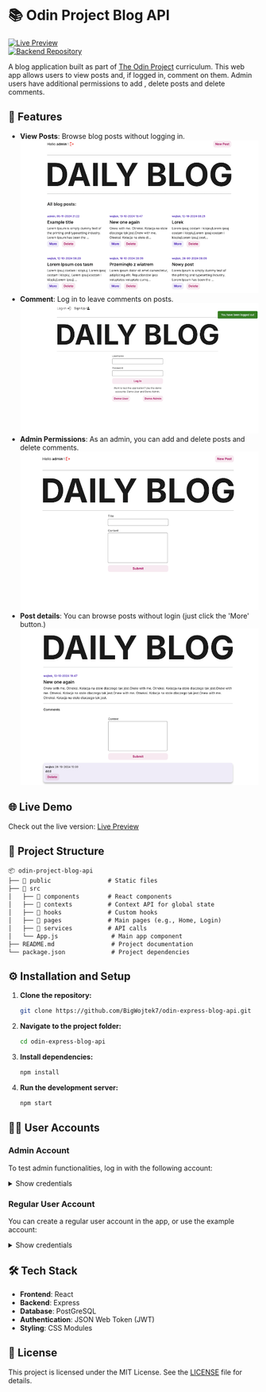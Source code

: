 # 📚 Odin Project Blog API

[![Live Preview](https://img.shields.io/badge/Live_Preview-Available-brightgreen)](https://my-blog-api.netlify.app/)  
[![Backend Repository](https://img.shields.io/badge/Backend_Repo-Link-blue)](https://github.com/BigWojtek7/odin-express-blog-api)

A blog application built as part of [The Odin Project](https://www.theodinproject.com/) curriculum. This web app allows users to view posts and, if logged in, comment on them. Admin users have additional permissions to add , delete posts and delete comments.

## 🚀 Features

- **View Posts**: Browse blog posts without logging in.
  ![Main screen](./src/assets/images/homepage.png)
- **Comment**: Log in to leave comments on posts.
  ![Login](./src/assets/images/login.png)
- **Admin Permissions**: As an admin, you can add and delete posts and delete comments.
  ![New post](./src/assets/images/new-post.png)
- **Post details**: You can browse posts without login (just click the 'More' button.)
  ![Post details](./src/assets/images/post-page.png)

## 🌐 Live Demo

Check out the live version: [Live Preview](https://my-blog-api.netlify.app/)

## 📂 Project Structure

```plaintext
📦 odin-project-blog-api
├── 📁 public                # Static files
├── 📁 src
│   ├── 📁 components        # React components
│   ├── 📁 contexts          # Context API for global state
│   ├── 📁 hooks             # Custom hooks
│   ├── 📁 pages             # Main pages (e.g., Home, Login)
│   ├── 📁 services          # API calls
│   └── App.js               # Main app component
├── README.md                # Project documentation
└── package.json             # Project dependencies
```

## ⚙️ Installation and Setup

1. **Clone the repository:**

   ```bash
   git clone https://github.com/BigWojtek7/odin-express-blog-api.git
   ```

2. **Navigate to the project folder:**

   ```bash
   cd odin-express-blog-api
   ```

3. **Install dependencies:**

   ```bash
   npm install
   ```

4. **Run the development server:**
   ```bash
   npm start
   ```

## 🧑‍💻 User Accounts

### Admin Account

To test admin functionalities, log in with the following account:

<details>
<summary>Show credentials</summary>

- **Username**: `admin`
- **Password**: `admin`

</details>

### Regular User Account

You can create a regular user account in the app, or use the example account:

<details>
<summary>Show credentials</summary>

- **Username**: `user`
- **Password**: `user`

</details>

## 🛠 Tech Stack

- **Frontend**: React
- **Backend**: Express
- **Database**: PostGreSQL
- **Authentication**: JSON Web Token (JWT)
- **Styling**: CSS Modules

## 📜 License

This project is licensed under the MIT License. See the [LICENSE](LICENSE) file for details.
